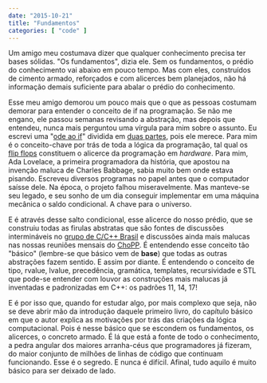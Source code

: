 ```yaml
---
date: "2015-10-21"
title: "Fundamentos"
categories: [ "code" ]
---
```

Um amigo meu costumava dizer que qualquer conhecimento precisa ter bases sólidas. "Os fundamentos", dizia ele. Sem os fundamentos, o prédio do conhecimento vai abaixo em pouco tempo. Mas com eles, construídos de cimento armado, reforçados e com alicerces bem planejados, não há informação demais suficiente para abalar o prédio do conhecimento.

Esse meu amigo demorou um pouco mais que o que as pessoas costumam demorar para entender o conceito de if na programação. Se não me engano, ele passou semanas revisando a abstração, mas depois que entendeu, nunca mais perguntou uma vírgula para mim sobre o assunto. Eu escrevi uma "[ode ao if](http://caloni.com.br/a-inteligencia-do-if-parte-1)" dividida em [duas partes](http://caloni.com.br/a-inteligencia-do-if-parte-2), pois ele merece. Para mim é o conceito-chave por trás de toda a lógica da programação, tal qual os [flip flops](http://caloni.com.br/introducao-a-introducao-a-computacao/) constituem o alicerce da programação em _hardware_. Para mim, Ada Lovelace, a primeira programadora da história, que apostou na invenção maluca de Charles Babbage, sabia muito bem onde estava pisando. Escreveu diversos programas no papel antes que o computador saísse dele. Na época, o projeto falhou miseravelmente. Mas manteve-se seu legado, e seu sonho de um dia conseguir implementar em uma máquina mecânica o saldo condicional. A chave para o universo.

E é através desse salto condicional, esse alicerce do nosso prédio, que se construiu todas as firulas abstratas que são fontes de discussões intermináveis no [grupo de C/C++ Brasil](https://groups.google.com/forum/#!forum/ccppbrasil) e discussões ainda mais malucas nas nossas reuniões mensais do [ChoPP](http://www.ccppbrasil.org/chopp_sp/). É entendendo esse conceito tão "básico" (lembre-se que básico vem de __base__) que todas as outras abstrações fazem sentido. E assim por diante. É entendendo o conceito de tipo, rvalue, lvalue, precedência, gramática, templates, recursividade e STL que pode-se entender com louvor as construções mais malucas já inventadas e padronizadas em C++: os padrões 11, 14, 17!

E é por isso que, quando for estudar algo, por mais complexo que seja, não se deve abrir mão da introdução daquele primeiro livro, do capítulo básico em que o autor explica as motivações por trás das criações da lógica computacional. Pois é nesse básico que se escondem os fundamentos, os alicerces, o concreto armado. É lá que está a fonte de todo o conhecimento, a pedra angular dos maiores arranha-céus que programadores já fizeram, do maior conjunto de milhões de linhas de código que continuam funcionando. Esse é o segredo. E nunca é difícil. Afinal, tudo aquilo é muito básico para ser deixado de lado.
